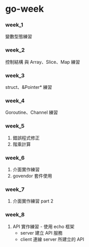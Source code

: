 # go-week

### week_1
變數型態練習

### week_2
控制結構 與 Array、Slice、Map 練習

### week_3
struct、&Pointer* 練習

### week_4
Goroutine、Channel 練習

### week_5
1. 錯誤程式修正
2. 階乘計算

### week_6
1. 介面實作練習
2. govendor 套件使用

### week_7
1. 介面實作練習 part 2

### week_8
1. API 實作練習 - 使用 echo 框架
    - server 建立 API 服務
    - client 連線 server 所建立的 API
